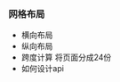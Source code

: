 ### 网格布局
- 横向布局 <row>
- 纵向布局 <col>
- 跨度计算 将页面分成24份
  <g-row gutter="12">
    <g-col span="12">
  </g-row>
- 如何设计api  
